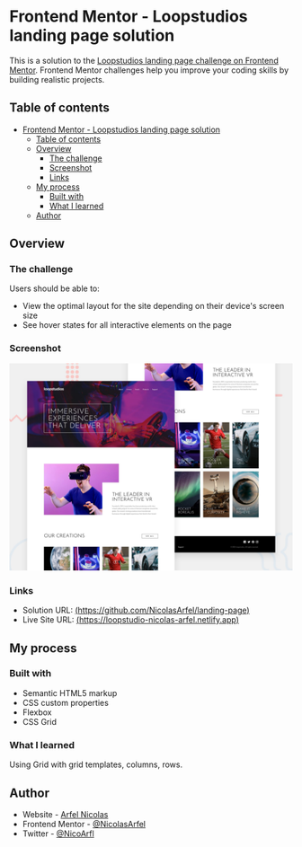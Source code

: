 # Frontend Mentor - Loopstudios landing page solution

This is a solution to the [Loopstudios landing page challenge on Frontend Mentor](https://www.frontendmentor.io/challenges/loopstudios-landing-page-N88J5Onjw). Frontend Mentor challenges help you improve your coding skills by building realistic projects.

## Table of contents

- [Frontend Mentor - Loopstudios landing page solution](#frontend-mentor---loopstudios-landing-page-solution)
  - [Table of contents](#table-of-contents)
  - [Overview](#overview)
    - [The challenge](#the-challenge)
    - [Screenshot](#screenshot)
    - [Links](#links)
  - [My process](#my-process)
    - [Built with](#built-with)
    - [What I learned](#what-i-learned)
  - [Author](#author)

## Overview

### The challenge

Users should be able to:

- View the optimal layout for the site depending on their device's screen size
- See hover states for all interactive elements on the page

### Screenshot

![Design preview for the Loopstudios landing page coding challenge](./design/desktop-preview.jpg)

### Links

- Solution URL: [(https://github.com/NicolasArfel/landing-page)](https://github.com/NicolasArfel/landing-page)
- Live Site URL: [(https://loopstudio-nicolas-arfel.netlify.app)](https://loopstudio-nicolas-arfel.netlify.app)

## My process

### Built with

- Semantic HTML5 markup
- CSS custom properties
- Flexbox
- CSS Grid

### What I learned

Using Grid with grid templates, columns, rows.

## Author

- Website - [Arfel Nicolas](http://nicolas-arfel.netlify.app/)
- Frontend Mentor - [@NicolasArfel](https://www.frontendmentor.io/profile/NicolasArfel)
- Twitter - [@NicoArfl](https://twitter.com/NicoArfl)
